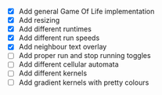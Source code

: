 - [x] Add general Game Of Life implementation
- [x] Add resizing
- [x] Add different runtimes
- [x] Add different run speeds
- [x] Add neighbour text overlay
- [ ] Add proper run and stop running toggles
- [ ] Add different cellular automata
- [ ] Add different kernels
- [ ] Add gradient kernels with pretty colours
